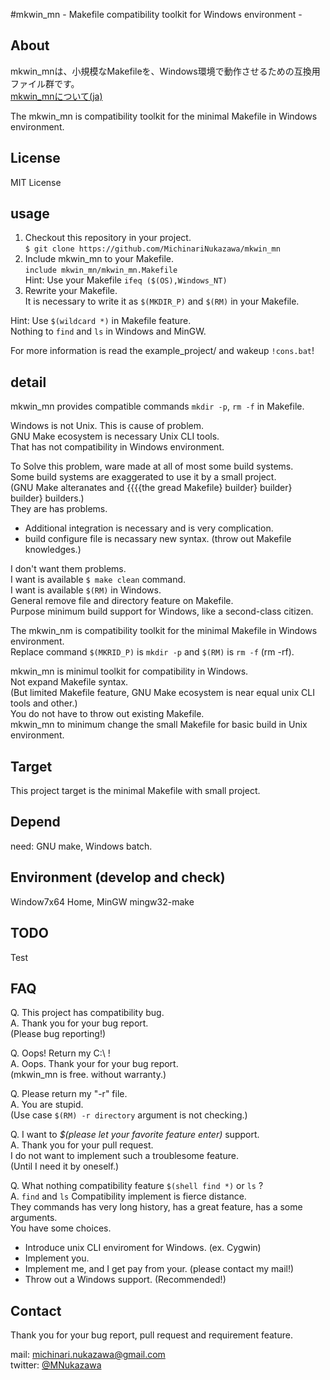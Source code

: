 #mkwin_mn - Makefile compatibility toolkit for Windows environment -


## About
mkwin_mnは、小規模なMakefileを、Windows環境で動作させるための互換用ファイル群です。  
[mkwin_mnについて(ja)](http://blog.michinari-nukazawa.com/2016/10/mkwinmnreleased.html)  

The mkwin_mn is compatibility toolkit for the minimal Makefile in Windows environment.  

## License
MIT License  

## usage
1. Checkout this repository in your project.  
	`$ git clone https://github.com/MichinariNukazawa/mkwin_mn`  
2. Include mkwin_mn to your Makefile.  
	`include mkwin_mn/mkwin_mn.Makefile`  
	Hint: Use your Makefile `ifeq ($(OS),Windows_NT)`  
3. Rewrite your Makefile.  
	It is necessary to write it as `$(MKDIR_P)` and `$(RM)` in your Makefile.  

Hint: Use `$(wildcard *)` in Makefile feature.  
Nothing to `find` and `ls` in Windows and MinGW.  

For more information is read the example_project/ and wakeup `!cons.bat`!  

## detail
mkwin_mn provides compatible commands `mkdir -p`, `rm -f` in Makefile.  

Windows is not Unix. This is cause of problem.  
GNU Make ecosystem is necessary Unix CLI tools.  
That has not compatibility in Windows environment.  

To Solve this problem, ware made at all of most some build systems.  
Some build systems are exaggerated to use it by a small project.  
(GNU Make alteranates and {{{{the gread Makefile} builder} builder} builder} builders.)  
They are has problems.
 * Additional integration is necessary and is very complication.
 * build configure file is necassary new syntax. (throw out Makefile knowledges.)

I don't want them problems.  
I want is available `$ make clean` command.  
I want is available `$(RM)` in Windows.  
General remove file and directory feature on Makefile.  
Purpose minimum build support for Windows, like a second-class citizen.  

The mkwin_nm is compatibility toolkit for the minimal Makefile in Windows environment.  
Replace command `$(MKRID_P)` is `mkdir -p` and `$(RM)` is `rm -f` (rm -rf).  

mkwin_mn is minimul toolkit for compatibility in Windows.  
Not expand Makefile syntax.  
(But limited Makefile feature, GNU Make ecosystem is near equal unix CLI tools and other.)  
You do not have to throw out existing Makefile.  
mkwin_mn to minimum change the small Makefile for basic build in Unix environment.  

## Target
This project target is the minimal Makefile with small project.  

## Depend
need: GNU make, Windows batch.  

## Environment (develop and check)
Window7x64 Home, MinGW mingw32-make  

## TODO
Test  

## FAQ
Q. This project has compatibility bug.  
A. Thank you for your bug report.  
   (Please bug reporting!)  

Q. Oops! Return my C:\ !  
A. Oops. Thank your for your bug report.  
   (mkwin_mn is free. without warranty.)  

Q. Please return my "-r" file.  
A. You are stupid.  
   (Use case `$(RM) -r directory` argument is not checking.)  

Q. I want to *$(please let your favorite feature enter)* support.  
A. Thank you for your pull request.  
   I do not want to implement such a troublesome feature.  
   (Until I need it by oneself.)  

Q. What nothing compatibility feature `$(shell find *)` or `ls` ?  
A. `find` and `ls` Compatibility implement is fierce distance.  
   They commands has very long history, has a great feature, has a some arguments.  
   You have some choices.  
 * Introduce unix CLI enviroment for Windows. (ex. Cygwin)
 * Implement you.
 * Implement me, and I get pay from your. (please contact my mail!)
 * Throw out a Windows support. (Recommended!)

## Contact
Thank you for your bug report, pull request and requirement feature.  

mail: [michinari.nukazawa@gmail.com](mailto:michinari.nukazawa@gmail.com)  
twitter: [@MNukazawa](https://twitter.com/MNukazawa)  

